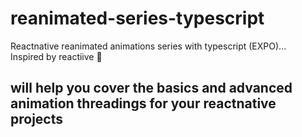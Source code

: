 # reanimated-series-typescript
Reactnative reanimated animations series with typescript (EXPO)... <br />
 Inspired by reactiive 🙋 
 ## will help you cover the basics and advanced animation threadings for your reactnative projects
